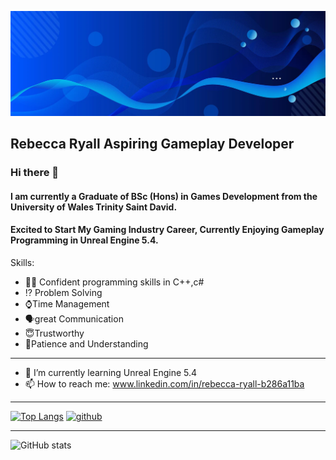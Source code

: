 ![Graduate of BSc (Hons) in Games Development](https://github.com/Bubbles76/Bubbles76/blob/main/blue-abstract-banner-background_181182-20850.jpg)

## Rebecca Ryall Aspiring Gameplay Developer

### Hi there 👋
#### I am  currently a Graduate of BSc (Hons) in Games Development from the University of Wales Trinity Saint David.
#### Excited to Start My Gaming Industry Career, Currently Enjoying Gameplay Programming in Unreal Engine 5.4. 

Skills:
- 👨‍💻 Confident programming skills in C++,c#
- ⁉️ Problem Solving
- ⌚Time Management	
- 🗣️great Communication
- 😇Trustworthy
- 🦉Patience and Understanding
--------------------------------------------------
- 🌱 I’m currently learning Unreal Engine 5.4 
- 📫 How to reach me: www.linkedin.com/in/rebecca-ryall-b286a11ba 
------------------------------------------------------------------
[![Top Langs](https://github-readme-stats.vercel.app/api/top-langs/?username=Bubbles76)](https://github.com/anuraghazra/github-readme-stats)
[<img src='https://cdn.jsdelivr.net/npm/simple-icons@3.0.1/icons/github.svg' alt='github' height='250'>](https://github.com/Bubbles76)  

----------------------------------------------------------------------------------------------

![GitHub stats](https://github-readme-stats.vercel.app/api?username=Bubbles76&show_icons=true)  
<!--
**Bubbles76/Bubbles76** is a ✨ _special_ ✨ repository because its `README.md` (this file) appears on your GitHub profile.

Here are some ideas to get you started:

- 🔭 I’m currently working on ...
- 🌱 I’m currently learning ...
- 👯 I’m looking to collaborate on ...
- 🤔 I’m looking for help with ...
- 💬 Ask me about ...
- 📫 How to reach me: ...
- 😄 Pronouns: ...
- ⚡ Fun fact: ...
-->
